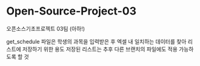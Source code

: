 # Open-Source-Project-03
오픈소스기초프로젝트 03팀 (아하!)

get_schedule 파일은 학생의 과목을 입력받은 후 엑셀 내 일치하는 데이터를 찾아 리스트에 저장하기 위한 용도
저장된 리스트는 추후 다른 브랜치의 파일에도 적용 가능하도록 할 것
